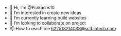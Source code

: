 - 👋 Hi, I’m @Prakashs10
- 👀 I’m interested in create new ideas
- 🌱 I’m currently learning build websites
- 💞️ I’m looking to collaborate on project
- 📫 How to reach me 622518214038@sctbiotech.com

<!---
Prakashs10/Prakashs10 is a ✨ special ✨ repository because its `README.md` (this file) appears on your GitHub profile.
You can click the Preview link to take a look at your changes.
--->
